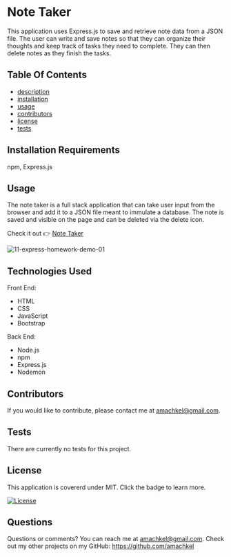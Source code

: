 # Note Taker
This application uses Express.js to save and retrieve note data from a JSON file. The user can write and save notes so that they can organize their thoughts and keep track of tasks they need to complete. They can then delete notes as they finish the tasks.

## Table Of Contents 
 - [description](#note-taker)
 - [installation](#installation-requirements)
 - [usage](#usage)
 - [contributors](#contributors)
 - [license](#license)
 - [tests](#tests)

## Installation Requirements
  npm, Express.js

 ## Usage
  The note taker is a full stack application that can take user input from the browser and add it to a JSON file meant to immulate a database. The note is saved and visible on the page and can be deleted via the delete icon.
 
 Check it out 👉
  [Note Taker](https://dashboard.heroku.com/apps/note-taker-admkh)
  
  ![11-express-homework-demo-01](https://user-images.githubusercontent.com/84882398/159016560-a586e0a1-7a3c-42a2-b09d-c5dc0e9940fd.png)

  ## Technologies Used
Front End:
* HTML
* CSS
* JavaScript
* Bootstrap

Back End:
* Node.js
* npm
* Express.js
* Nodemon

  
## Contributors
 If you would like to contribute, please contact me at amachkel@gmail.com.
 
## Tests 
 There are currently no tests for this project.
 
## License
 This application is covererd under MIT. Click the badge to learn more. 

 [![License](https://img.shields.io/badge/License-MIT-yellow.svg)](https://opensource.org/licenses/MIT)
 
## Questions
 Questions or comments? You can reach me at amachkel@gmail.com. Check out my other projects on my GitHub: https://github.com/amachkel
